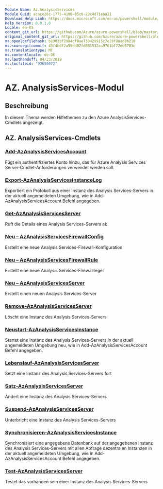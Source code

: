 ```yaml
---
Module Name: Az.AnalysisServices
Module Guid: acace26c-1775-4100-85c0-20c4d71eaa21
Download Help Link: https://docs.microsoft.com/en-us/powershell/module/az.analysisservices
Help Version: 0.0.1.0
Locale: en-US
content_git_url: https://github.com/Azure/azure-powershell/blob/master/src/AnalysisServices/AnalysisServices/help/Az.AnalysisServices.md
original_content_git_url: https://github.com/Azure/azure-powershell/blob/master/src/AnalysisServices/AnalysisServices/help/Az.AnalysisServices.md
ms.openlocfilehash: b8903bf2984df0ae730429915c7e28f8aad8b210
ms.sourcegitcommit: 43f4bdf2a59dd82fd881512aa9761bf72eb5703c
ms.translationtype: MT
ms.contentlocale: de-DE
ms.lasthandoff: 04/23/2019
ms.locfileid: "93650072"
---
```

# AZ. AnalysisServices-Modul
## Beschreibung
In diesem Thema werden Hilfethemen zu den Azure AnalysisServices-Cmdlets angezeigt.

## AZ. AnalysisServices-Cmdlets
### [Add-AzAnalysisServicesAccount](Add-AzAnalysisServicesAccount.md)
Fügt ein authentifiziertes Konto hinzu, das für Azure Analysis Services Server-Cmdlet-Anforderungen verwendet werden soll.

### [Export-AzAnalysisServicesInstanceLog](Export-AzAnalysisServicesInstanceLog.md)
Exportiert ein Protokoll aus einer Instanz des Analysis Services-Servers in der aktuell angemeldeten Umgebung, wie in Add-AzAnalysisServicesAccount Befehl angegeben.

### [Get-AzAnalysisServicesServer](Get-AzAnalysisServicesServer.md)
Ruft die Details eines Analysis Services-Servers ab.

### [Neu – AzAnalysisServicesFirewallConfig](New-AzAnalysisServicesFirewallConfig.md)
Erstellt eine neue Analysis Services-Firewall-Konfiguration 

### [Neu – AzAnalysisServicesFirewallRule](New-AzAnalysisServicesFirewallRule.md)
Erstellt eine neue Analysis Services-Firewallregel

### [Neu – AzAnalysisServicesServer](New-AzAnalysisServicesServer.md)
Erstellt einen neuen Analysis Services-Server

### [Remove-AzAnalysisServicesServer](Remove-AzAnalysisServicesServer.md)
Löscht eine Instanz des Analysis Services-Servers

### [Neustart-AzAnalysisServicesInstance](Restart-AzAnalysisServicesInstance.md)
Startet eine Instanz des Analysis Services-Servers in der aktuell angemeldeten Umgebung neu, wie in Add-AzAnalysisServicesAccount Befehl angegeben.

### [Lebenslauf-AzAnalysisServicesServer](Resume-AzAnalysisServicesServer.md)
Setzt eine Instanz des Analysis Services-Servers fort

### [Satz-AzAnalysisServicesServer](Set-AzAnalysisServicesServer.md)
Ändert eine Instanz des Analysis Services-Servers

### [Suspend-AzAnalysisServicesServer](Suspend-AzAnalysisServicesServer.md)
Unterbricht eine Instanz des Analysis Services-Servers

### [Synchronisieren-AzAnalysisServicesInstance](Sync-AzAnalysisServicesInstance.md)
Synchronisiert eine angegebene Datenbank auf der angegebenen Instanz des Analysis Services-Servers mit allen Abfrage dezentralen Instanzen in der aktuell angemeldeten Umgebung, wie in Add-AzAnalysisServicesAccount Befehl angegeben.

### [Test-AzAnalysisServicesServer](Test-AzAnalysisServicesServer.md)
Testet das vorhanden sein einer Instanz des Analysis Services-Servers

